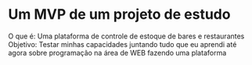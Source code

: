 # Um MVP de um projeto de estudo 
O que é: Uma plataforma de controle de estoque de bares e restaurantes
Objetivo: Testar minhas capacidades juntando tudo que eu aprendi até agora sobre programação na área de WEB fazendo uma plataforma
